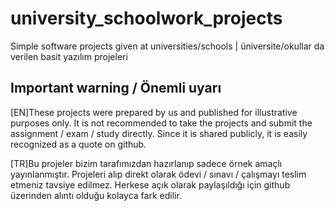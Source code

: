 # university_schoolwork_projects
Simple software projects given at universities/schools | üniversite/okullar da verilen basit yazılım projeleri

## Important warning / Önemli uyarı

[EN]These projects were prepared by us and published for illustrative purposes only. It is not recommended to take the projects and submit the assignment / exam / study directly. Since it is shared publicly, it is easily recognized as a quote on github.

[TR]Bu projeler bizim tarafımızdan hazırlanıp sadece örnek amaçlı yayınlanmıştır. Projeleri alıp direkt olarak ödevi / sınavı / çalışmayı teslim etmeniz tavsiye edilmez. Herkese açık olarak paylaşıldığı için github üzerinden alıntı olduğu kolayca fark edilir.
